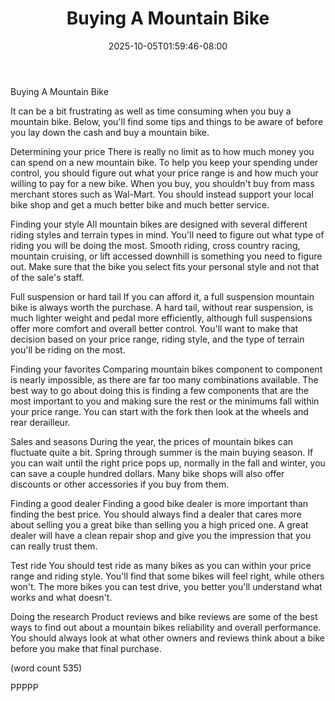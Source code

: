 ﻿---
title: "Buying A Mountain Bike"
date: 2025-10-05T01:59:46-08:00
description: "Mountain Biking Tips for Web Success"
featured_image: "/images/Mountain Biking.jpg"
tags: ["Mountain Biking"]
---

Buying A Mountain Bike

It can be a bit frustrating as well as time consuming
when you buy a mountain bike.  Below, you'll find 
some tips and things to be aware of before you lay
down the cash and buy a mountain bike.

Determining your price
There is really no limit as to how much money you can
spend on a new mountain bike.  To help you keep your 
spending under control, you should figure out what 
your price range is and how much your willing to pay
for a new bike.  When you buy, you shouldn't buy from
mass merchant stores such as Wal-Mart.  You should 
instead support your local bike shop and get a much
better bike and much better service.

Finding your style
All mountain bikes are designed with several different
riding styles and terrain types in mind.  You'll need
to figure out what type of riding you will be doing
the most.  Smooth riding, cross country racing, 
mountain cruising, or lift accessed downhill is 
something you need to figure out.  Make sure that 
the bike you select fits your personal style and not
that of the sale's staff.

Full suspension or hard tail
If you can afford it, a full suspension mountain 
bike is always worth the purchase.  A hard tail, 
without rear suspension, is much lighter weight
and pedal more efficiently, although full suspensions
offer more comfort and overall better control.  You'll
want to make that decision based on your price range, 
riding style, and the type of terrain you'll be 
riding on the most.

Finding your favorites
Comparing mountain bikes component to component is 
nearly impossible, as there are far too many combinations
available.  The best way to go about doing this is 
finding a few components that are the most important 
to you and making sure the rest or the minimums fall 
within your price range.  You can start with the fork
then look at the wheels and rear derailleur.

Sales and seasons
During the year, the prices of mountain bikes can 
fluctuate quite a bit.  Spring through summer is the
main buying season.  If you can wait until the right 
price pops up, normally in the fall and winter, you can
save a couple hundred dollars.  Many bike shops will 
also offer discounts or other accessories if you buy
from them.  

Finding a good dealer
Finding a good bike dealer is more important than finding
the best price.  You should always find a dealer that 
cares more about selling you a great bike than selling you
a high priced one. A great dealer will have a clean repair
shop and give you the impression that you can really 
trust them.

Test ride
You should test ride as many bikes as you can within 
your price range and riding style.  You'll find that
some bikes will feel right, while others won't.  The more
bikes you can test drive, you better you'll understand
what works and what doesn't.

Doing the research
Product reviews and bike reviews are some of the best
ways to find out about a mountain bikes reliability and
overall performance.  You should always look at what 
other owners and reviews think about a bike before you
make that final purchase.

(word count 535)

PPPPP
